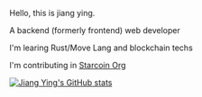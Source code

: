 Hello, this is jiang ying.

A backend (formerly frontend) web developer

I'm learing Rust/Move Lang and blockchain techs

I'm contributing in [Starcoin Org](https://github.com/starcoinorg)


[![Jiang Ying's GitHub stats](https://github-readme-stats.vercel.app/api?username=jiangying000&show_icons=true&theme=solarized-dark)](https://github.com/jiangying000) 

